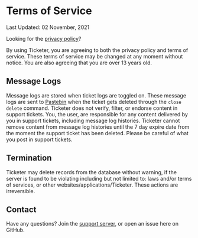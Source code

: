 # Terms of Service

Last Updated: 02 November, 2021

Looking for the [privacy policy](https://github.com/CarelessInternet/Ticketer/blob/main/privacy_policy.md)?

By using Ticketer, you are agreeing to both the privacy policy and terms of service. These terms of service may be changed at any moment without notice. You are also agreeing that you are over 13 years old.

## Message Logs

Message logs are stored when ticket logs are toggled on. These message logs are sent to [Pastebin](https://pastebin.com) when the ticket gets deleted through the `close delete` command. Ticketer does not verify, filter, or endorse content in support tickets. You, the user, are responsible for any content delivered by you in support tickets, including message log histories. Ticketer cannot remove content from message log histories until the 7 day expire date from the moment the support ticket has been deleted. Please be careful of what you post in support tickets.

## Termination

Ticketer may delete records from the database without warning, if the server is found to be violating including but not limited to: laws and/or terms of services, or other websites/applications/Ticketer. These actions are irreversible.

## Contact

Have any questions? Join the [support server](https://discord.gg/kswKHpJeqC), or open an issue here on GitHub.
